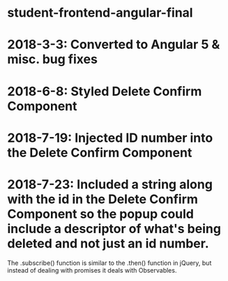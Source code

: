 # student-frontend-angular-final

# 2018-3-3: Converted to Angular 5 & misc. bug fixes 

# 2018-6-8: Styled Delete Confirm Component

# 2018-7-19: Injected ID number into the Delete Confirm Component

# 2018-7-23: Included a string along with the id in the Delete Confirm Component so the popup could include a descriptor of what's being deleted and not just an id number.

The .subscribe() function is similar to the .then() function in jQuery, but instead of dealing with promises it deals with Observables.
